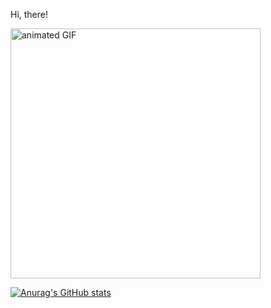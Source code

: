 Hi, there! 

<img src="https://media3.giphy.com/media/jAe22Ec5iICCk/giphy.gif?cid=ecf05e47hsftuzo2gvsmqe2s42103wy6diuct31c89yx0c3w&rid=giphy.gif&ct=g" alt="animated GIF" width="400">

[![Anurag's GitHub stats](https://github-readme-stats.vercel.app/api?username=yourusername&count_private=true&show_icons=true)](https://github.com/anuraghazra/github-readme-stats)
